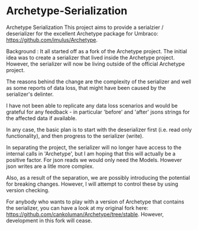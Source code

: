 Archetype-Serialization
=======================

Archetype Serialization
This project aims to provide a serialzier / deserializer for the excellent Archetype package for Umbraco: https://github.com/imulus/Archetype.
 
Background : It all started off as a fork of the Archetype project. The initial idea was to create a serializer that lived inside the Archetype project. However, the serializer will now be living outside of the official Archetype project. 

The reasons behind the change are the complexity of the serializer and well as some reports of data loss, that might have been caused by the serializer's delinter.

I have not been able to replicate any data loss scenarios and would be grateful for any feedback - in particular 'before' and 'after' jsons strings for the affected data if available.

In any case, the basic plan is to start with the deserializer first (i.e. read only functionality), and then progress to the serializer (write).

In separating the project, the serializer will no longer have access to the internal calls in 'Archetype', but I am hoping that this will actually be a positive factor. For json reads we would only need the Models. However json writes are a litle more complex.

Also, as a result of the separation, we are possibly introducing the potential for breaking changes. However, I will attempt to control these by using version checking.

For anybody who wants to play with a version of Archetype that contains the serializer, you can have a look at my original fork here: https://github.com/cankoluman/Archetype/tree/stable. However, development in this fork will cease.

